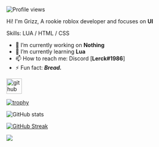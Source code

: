 ![Profile views](https://gpvc.arturio.dev/Grizzey)
<!---https://yhype.me/github/profile-views--->
<!---https://yhype.me/ghpvc THIS IS TO RESET COUNT--->

Hi! I'm Grizz, A rookie roblox developer and focuses on **UI**

Skills: LUA / HTML / CSS

- 🔭 I’m currently working on **Nothing** 
- 🌱 I’m currently learning **Lua** 
- 📫 How to reach me: Discord [**Lerck#1986**] 
- ⚡ Fun fact: ***Bread.*** 

[<img src='https://cdn.jsdelivr.net/npm/simple-icons@3.0.1/icons/github.svg' alt='github' height='40'>](https://github.com/Grizzey)  

[![trophy](https://github-profile-trophy.vercel.app/?username=Grizzey&theme=onedark&no-frame=true)](https://github.com/ryo-ma/github-profile-trophy)

![GitHub stats](https://github-readme-stats.vercel.app/api?username=Grizzey&show_icons=true&hide_border=true&theme=dark)  

[![GitHub Streak](https://streak-stats.demolab.com?user=Grizzey&theme=dark&hide_border=true)](https://git.io/streak-stats)



![](https://hit.yhype.me/github/profile?user_id=73973192)
